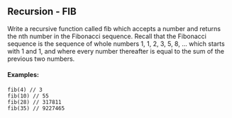 <h2>Recursion - FIB</h2>
<p>Write a recursive function called fib which accepts a number and returns the nth number 
    in the Fibonacci sequence. Recall that the Fibonacci sequence is the sequence of whole numbers 
    1, 1, 2, 3, 5, 8, ... which starts with 1 and 1, and where every number thereafter is equal to 
    the sum of the previous two numbers.</p>

<h4>Examples:</h4>

```
fib(4) // 3
fib(10) // 55
fib(28) // 317811
fib(35) // 9227465
```
